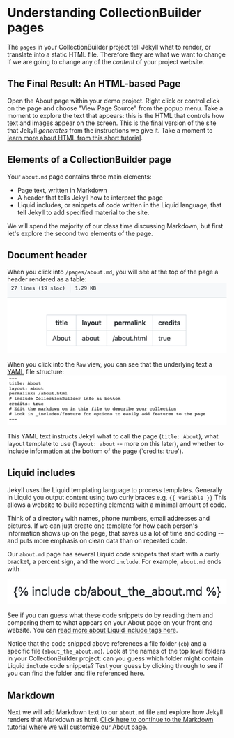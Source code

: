 # Understanding CollectionBuilder pages

The `pages` in your CollectionBuilder project tell Jekyll what to render, or translate into a static HTML file. Therefore they are what we want to change if we are going to change any of the *content* of your project website. 

## The Final Result: An HTML-based Page

Open the About page within your demo project. Right click or control click on the page and choose "View Page Source" from the popup menu. Take a moment to explore the text that appears: this is the HTML that controls how text and images appear on the screen. This is the final version of the site that Jekyll *generates* from the instructions we give it. Take a moment to [learn more about HTML from this short tutorial](https://github.com/learn-static/foundations-1-html/blob/main/2-example.md).

## Elements of a CollectionBuilder page

Your `about.md` page contains three main elements:
* Page text, written in Markdown
* A header that tells Jekyll how to interpret the page
* Liquid includes, or snippets of code written in the Liquid language, that tell Jekyll to add specified material to the site.

We will spend the majority of our class time discussing Markdown, but first let's explore the second two elements of the page.

## Document header
When you click into `/pages/about.md`, you will see at the top of the page a header rendered as a table:
![Image of a header in GitHub](/images/about-header.png)

When you click into the `Raw` view, you can see that the underlying text a [YAML](https://en.wikipedia.org/wiki/YAML) file structure:
![image of the yaml header of the about page in raw text](/images/about-header-raw.png)

This YAML text instructs Jekyll what to call the page (`title: About`), what layout template to use (`layout: about` -- more on this later), and whether to include information at the bottom of the page (`credits: true').


## Liquid includes

Jekyll uses the Liquid templating language to process templates. Generally in Liquid you output content using two curly braces e.g. `{{ variable }}` This allows a website to build repeating elements with a minimal amount of code. 

Think of a directory with names, phone numbers, email addresses and pictures. If we can just create one template for how each person's information shows up on the page, that saves us a lot of time and coding -- and puts more emphasis on clean data than on repeated code. 

Our `about.md` page has several Liquid code snippets that start with a curly bracket, a percent sign, and the word `include`. For example, `about.md` ends with

![Image of a Liquid include](/images/include.png)

See if you can guess what these code snippets do by reading them and comparing them to what appears on your About page on your front end website. You can [read more about Liquid include tags here](https://shopify.dev/api/liquid/tags/deprecated-tags#include).

Notice that the code snipped above references a file folder (`cb`) and a specific file (`about_the_about.md`). Look at the names of the top level folders in your CollectionBuilder project: can you guess which folder might contain Liquid `include` code snippets? Test your guess by clicking through to see if you can find the folder and file referenced here.

## Markdown

Next we will add Markdown text to our `about.md` file and explore how Jekyll renders that Markdown as html. [Click here to continue to the Markdown tutorial where we will customize our About page](https://github.com/learn-static/collectionbuilder-workshop/blob/main/markdown.md).
